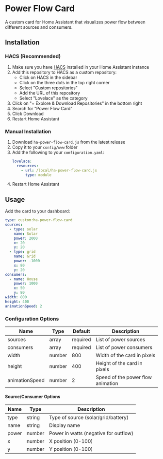 # Power Flow Card

A custom card for Home Assistant that visualizes power flow between different sources and consumers.

## Installation

### HACS (Recommended)

1. Make sure you have [HACS](https://hacs.xyz) installed in your Home Assistant instance
2. Add this repository to HACS as a custom repository:
   - Click on HACS in the sidebar
   - Click on the three dots in the top right corner
   - Select "Custom repositories"
   - Add the URL of this repository
   - Select "Lovelace" as the category
3. Click on "+ Explore & Download Repositories" in the bottom right
4. Search for "Power Flow Card"
5. Click Download
6. Restart Home Assistant

### Manual Installation

1. Download `ha-power-flow-card.js` from the latest release
2. Copy it to your `config/www` folder
3. Add the following to your `configuration.yaml`:
   ```yaml
   lovelace:
     resources:
       - url: /local/ha-power-flow-card.js
         type: module
   ```
4. Restart Home Assistant

## Usage

Add the card to your dashboard:

```yaml
type: custom:ha-power-flow-card
sources:
  - type: solar
    name: Solar
    power: 2000
    x: 20
    y: 20
  - type: grid
    name: Grid
    power: -1000
    x: 80
    y: 20
consumers:
  - name: House
    power: 1000
    x: 50
    y: 80
width: 800
height: 400
animationSpeed: 2
```

### Configuration Options

| Name | Type | Default | Description |
|------|------|---------|-------------|
| sources | array | required | List of power sources |
| consumers | array | required | List of power consumers |
| width | number | 800 | Width of the card in pixels |
| height | number | 400 | Height of the card in pixels |
| animationSpeed | number | 2 | Speed of the power flow animation |

#### Source/Consumer Options

| Name | Type | Description |
|------|------|-------------|
| type | string | Type of source (solar/grid/battery) |
| name | string | Display name |
| power | number | Power in watts (negative for outflow) |
| x | number | X position (0-100) |
| y | number | Y position (0-100) |
